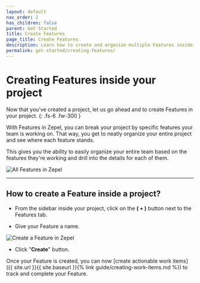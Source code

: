 ```yaml
---
layout: default
nav_order: 2
has_children: false
parent: Get Started
title: Create Features
page_title: Create Features
description: Learn how to create and organize multiple Features inside your project.
permalink: get-started/creating-features/
---
```

# Creating Features inside your project

Now that you've created a project, let us go ahead and to create Features in your project. 
{: .fs-6 .fw-300 }

With Features in Zepel, you can break your project by specific features your team is working on. That way, you get to neatly organize your entire project and see where each feature stands.

This gives you the ability to easily organize your entire team based on the features they're working and drill into the details for each of them.

![All Features in Zepel](/guide/assets/uploads/zepel-features.png "Zepel Features")

---

## How to create a Feature inside a project?

- From the sidebar inside your project, click on the __( + )__ button next to the Features tab.

- Give your Feature a name. 

![Create a Feature in Zepel](/guide/assets/uploads/create-features.png "Create Feature in Zepel")

- Click "__Create__" button.

Once your Feature is created, you can now [create actionable work items]({{ site.url }}{{ site.baseurl }}{% link guide/creating-work-items.md %}) to track and complete your Feature.

